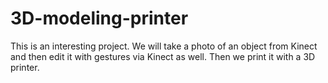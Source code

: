 # 3D-modeling-printer
This is an interesting project. We will take a photo of an object from Kinect and then edit it with gestures via Kinect as well. Then we print it with a 3D printer.
